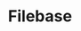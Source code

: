 ---
blog: https://filebase.com/blog
codehost: https://github.com/https://github.com/filebase
facebook: https://facebook.com/filebaseinc
logohandle: filebase
sort: filebase
title: Filebase
twitter: https://x.com/filebase
website: https://filebase.com/
---